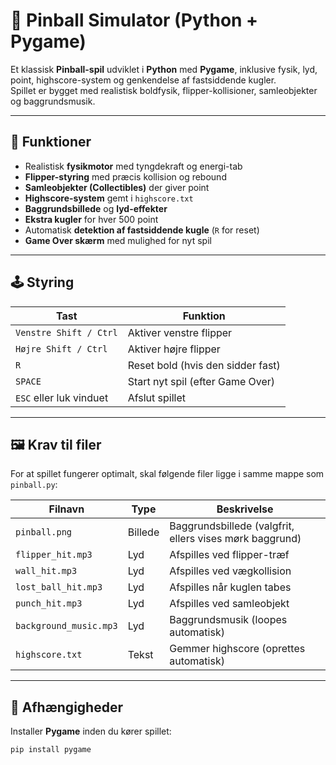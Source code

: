 # 🎯 Pinball Simulator (Python + Pygame)

Et klassisk **Pinball-spil** udviklet i **Python** med **Pygame**, inklusive fysik, lyd, point, highscore-system og genkendelse af fastsiddende kugler.  
Spillet er bygget med realistisk boldfysik, flipper-kollisioner, samleobjekter og baggrundsmusik.  

---

## 🧩 Funktioner

- Realistisk **fysikmotor** med tyngdekraft og energi-tab  
- **Flipper-styring** med præcis kollision og rebound  
- **Samleobjekter (Collectibles)** der giver point  
- **Highscore-system** gemt i `highscore.txt`  
- **Baggrundsbillede** og **lyd-effekter**  
- **Ekstra kugler** for hver 500 point  
- Automatisk **detektion af fastsiddende kugle** (`R` for reset)  
- **Game Over skærm** med mulighed for nyt spil  

---

## 🕹️ Styring

| Tast | Funktion |
|------|-----------|
| `Venstre Shift / Ctrl` | Aktiver venstre flipper |
| `Højre Shift / Ctrl` | Aktiver højre flipper |
| `R` | Reset bold (hvis den sidder fast) |
| `SPACE` | Start nyt spil (efter Game Over) |
| `ESC` eller luk vinduet | Afslut spillet |

---

## 🖼️ Krav til filer

For at spillet fungerer optimalt, skal følgende filer ligge i samme mappe som `pinball.py`:

| Filnavn | Type | Beskrivelse |
|----------|------|-------------|
| `pinball.png` | Billede | Baggrundsbillede (valgfrit, ellers vises mørk baggrund) |
| `flipper_hit.mp3` | Lyd | Afspilles ved flipper-træf |
| `wall_hit.mp3` | Lyd | Afspilles ved vægkollision |
| `lost_ball_hit.mp3` | Lyd | Afspilles når kuglen tabes |
| `punch_hit.mp3` | Lyd | Afspilles ved samleobjekt |
| `background_music.mp3` | Lyd | Baggrundsmusik (loopes automatisk) |
| `highscore.txt` | Tekst | Gemmer highscore (oprettes automatisk) |

---

## 🧠 Afhængigheder

Installer **Pygame** inden du kører spillet:

```bash
pip install pygame
